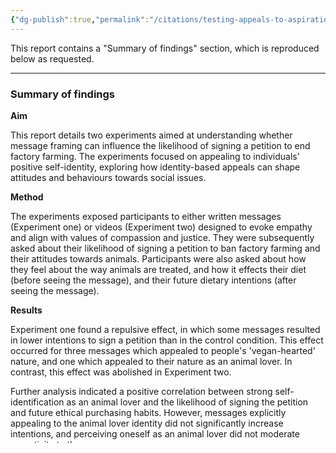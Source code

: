 ```yaml
---
{"dg-publish":true,"permalink":"/citations/testing-appeals-to-aspirational-identities-animal-think-tank/","created":"2025-10-23T17:42:44.949+01:00","updated":"2025-10-23T17:42:44.949+01:00"}
---
```



This report contains a "Summary of findings" section, which is reproduced below as requested.

***

### Summary of findings

**Aim**

This report details two experiments aimed at understanding whether message framing can influence the likelihood of signing a petition to end factory farming. The experiments focused on appealing to individuals' positive self-identity, exploring how identity-based appeals can shape attitudes and behaviours towards social issues.

**Method**

The experiments exposed participants to either written messages (Experiment one) or videos (Experiment two) designed to evoke empathy and align with values of compassion and justice. They were subsequently asked about their likelihood of signing a petition to ban factory farming and their attitudes towards animals. Participants were also asked about how they feel about the way animals are treated, and how it effects their diet (before seeing the message), and their future dietary intentions (after seeing the message).

**Results**

Experiment one found a repulsive effect, in which some messages resulted in lower intentions to sign a petition than in the control condition. This effect occurred for three messages which appealed to people's 'vegan-hearted' nature, and one which appealed to their nature as an animal lover. In contrast, this effect was abolished in Experiment two.

Further analysis indicated a positive correlation between strong self-identification as an animal lover and the likelihood of signing the petition and future ethical purchasing habits. However, messages explicitly appealing to the animal lover identity did not significantly increase intentions, and perceiving oneself as an animal lover did not moderate receptivity to the messages.
